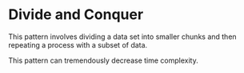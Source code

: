 # Divide and Conquer

This pattern involves dividing a data set into smaller chunks and then repeating a process with a subset of data.

This pattern can tremendously decrease time complexity.
